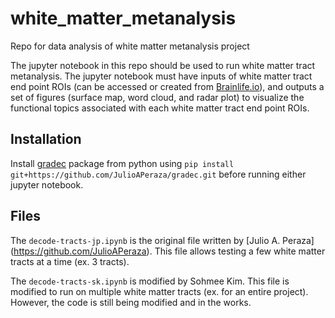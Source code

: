# white_matter_metanalysis
Repo for data analysis of white matter metanalysis project

The jupyter notebook in this repo should be used to run white matter tract metanalysis. The jupyter notebook must have inputs of white matter tract end point ROIs (can be accessed or created from [Brainlife.io](https://brainlife.io/projects)), and outputs a set of figures (surface map, word cloud, and radar plot) to visualize the functional topics associated with each white matter tract end point ROIs.

## Installation
Install [gradec](https://github.com/JulioAPeraza/gradec/tree/main) package from python using
`pip install git+https://github.com/JulioAPeraza/gradec.git` before running either jupyter notebook.

## Files
The `decode-tracts-jp.ipynb` is the original file written by [Julio A. Peraza] (https://github.com/JulioAPeraza). This file allows testing a few white matter tracts at a time (ex. 3 tracts).

The `decode-tracts-sk.ipynb` is modified by Sohmee Kim. This file is modified to run on multiple white matter tracts (ex. for an entire project). However, the code is still being modified and in the works.

